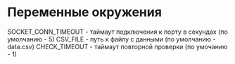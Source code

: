 # Переменные окружения
SOCKET_CONN_TIMEOUT - таймаут подключения к порту в секундах (по умолчанию - 5)
CSV_FILE - путь к файлу с данными (по умолчанию - data.csv)
CHECK_TIMEOUT - таймаут повторной проверки (по умочанию - 1)
